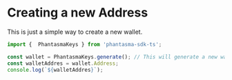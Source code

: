 # Creating a new Address

This is just a simple way to create a new wallet.

```javascript
import {  PhantasmaKeys } from 'phantasma-sdk-ts';

const wallet = PhantasmaKeys.generate(); // This will generate a new wallet / WIF.
const walletAddres = wallet.Address;
console.log(`${walletAddres}`);
```

